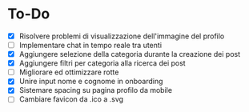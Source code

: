 # To-Do

- [X] Risolvere problemi di visualizzazione dell'immagine del profilo
- [ ] Implementare chat in tempo reale tra utenti
- [X] Aggiungere selezione della categoria durante la creazione dei post
- [X] Aggiungere filtri per categoria alla ricerca dei post
- [ ] Migliorare ed ottimizzare rotte
- [X] Unire input nome e cognome in onboarding
- [X] Sistemare spacing su pagina profilo da mobile
- [ ] Cambiare favicon da .ico a .svg